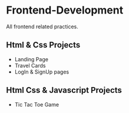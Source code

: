 # Frontend-Development
All frontend related practices.

## Html & Css Projects
- Landing Page
- Travel Cards
- LogIn & SignUp pages

## Html Css & Javascript Projects
- Tic Tac Toe Game